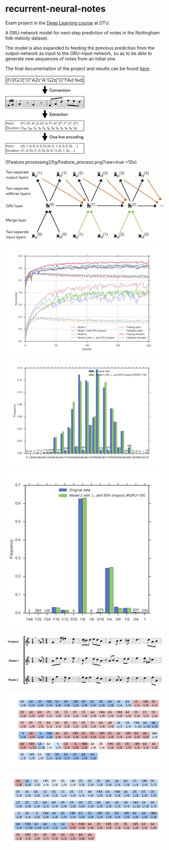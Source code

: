 # recurrent-neural-notes

Exam project in the [Deep Learning course][deep-learning] at DTU.

[deep-learning]: https://github.com/DeepLearningDTU/02456-deep-learning

A GRU-network model for next-step prediction of notes in the Nottingham folk-melody dataset. 

The model is also expanded to feeding the previous prediction from the output-network as input to the GRU-input-network, so as to be able to generate new sequences of notes from an initial one.

The final documentation of the project and results can be found [here](https://www.dropbox.com/s/i4fs83z07st24p3/report.pdf?dl=0). 

<img src="https://github.com/maximillian91/recurrent-neural-notes/blob/master/fig/Features.png" width="250">

![Feature processing](fig/Feature_process.png?raw=true =10x)

![Models graph](fig/Models.png?raw=true)

![Learning Curves](fig/acc_learning_curves.png?raw=true)

![Barplot over pitches](fig/models_pitch_freq_barplot.png?raw=true)

![Barplot over durations](fig/models_duration_freq_barplot.png?raw=true)

![Reconstructed melody](fig/Reconstructions_cut.png?raw=true)

![Model 1 activations for unit 26](fig/model_1_activations_gru_26.png?raw=true)

![Model 1 activations for unit 50](fig/model_1_activations_gru_50.png?raw=true)



